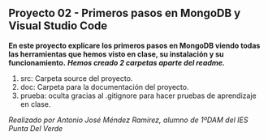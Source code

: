 ## Proyecto 02 - Primeros pasos en MongoDB y Visual Studio Code
**En este proyecto explicare los primeros pasos en MongoDB viendo todas las herramientas que hemos visto en clase, su instalación y su funcionamiento.**
***Hemos creado 2 carpetas aparte del readme.***
1. src: Carpeta source del proyecto.
2. doc: Carpeta para la documentación del proyecto.
3. prueba: oculta gracias al .gitignore para hacer pruebas de aprendizaje en clase.

_Realizado por Antonio José Méndez Ramírez, alumno de 1ºDAM del IES Punta Del Verde_
